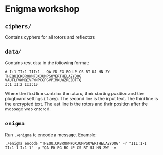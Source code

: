 # Enigma workshop

## `ciphers/`

Contains cyphers for all rotors and reflectors

## `data/`

Contains test data in the following format:

```
# I:1 II:1 III:1 - QA ED FG BO LP CS RT UJ HN ZW
THEQUICKBROWNFOXJUMPSOVERTHELAZYDOG
VAUFLPVWMQIVFWNPCGPGVPIMKUWZREEDTTQ
I:1 II:2 III:10
```

Where the first line contains the rotors, their starting position and the plugboard settings (if any). The second line is the input text. The third line is the encrypted text. The last line is the rotors and their position after the message was entered.

## `enigma`

Run `./enigma` to encode a message. Example:

```
./enigma encode "THEQUICKBROWNFOXJUMPSOVERTHELAZYDOG" -r "III:1-1 II:1-1 I:1-1" -p "QA ED FG BO LP CS RT UJ HN ZW" -v
```
